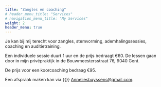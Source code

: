 ```yaml
---
title: "Zangles en coaching"
# header_menu_title: "Services"
# navigation_menu_title: "My Services"
weight: 2
header_menu: true
---
```



Je kan bij mij terecht voor zangles, stemvorming, ademhalingssessies, coaching en
auditietraining.

Een individuele sessie duurt 1 uur en de prijs bedraagt €60.
De lessen gaan door in mijn privépraktijk in de Bouwmeestersstraat 76, 9040 Gent.

De prijs voor een koorcoaching bedraag €95.

Een afspraak maken kan via {{<icon class="fa fa-envelope">}}&nbsp;[Anneliesbuyssens@gmail.com](mailto:Anneliesbuyssens@gmail.com).